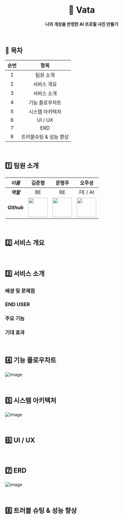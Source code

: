 <div align="center">
  <h1>👤 Vata</h1>
  <p>
		<b>나의 개성을 반영한 AI 프로필 사진 만들기</b>
	</p>
	<br>
</div>

## 📜 목차

| 순번 | 항목 |
| :-: | :-: |
| 1 | 팀원 소개 |
| 2 | 서비스 개요 |
| 3 | 서비스 소개 |
| 4 | 기능 플로우차트 |
| 5 | 시스템 아키텍처 |
| 6 | UI / UX |
| 7 | ERD |
| 8 | 트러블슈팅 & 성능 향상 | 

</br>

## 1️⃣ 팀원 소개

| _이름_ | 김준형 | 문형주 | 오주성 | 
|:-----:|:----:|:-----:|:----:|
| ___역할___ | BE | BE | FE / AI |
| ___Github___ | <a href="https://github.com/JHZLO"><img src="https://avatars.githubusercontent.com/u/105791673?v=4" width="64" height="64"></a> | <a href="https://github.com/moon4528"><img src="https://avatars.githubusercontent.com/u/166115965?v=4" width="64" height="64"></a> | <a href="https://github.com/jsgo53"><img src="http://avatars.githubusercontent.com/u/198019299?v=4" width="64" height="64"></a> |

</br>

## 2️⃣ 서비스 개요

</br>

## 3️⃣ 서비스 소개

###  배경 및 문제점

###  END USER

###  주요 기능

###  기대 효과

</br>

## 4️⃣ 기능 플로우차트

![image](https://github.com/user-attachments/assets/cd710cb0-fb79-4b79-9489-771db33cf1f7)

</br>

## 5️⃣ 시스템 아키텍처

![image](https://github.com/user-attachments/assets/a72f3617-b73d-44b9-881f-ade2c53599e8)

</br>

## 6️⃣ UI / UX

</br>

## 7️⃣ ERD

![image](https://github.com/user-attachments/assets/93d33eed-f4fe-49a5-8f1a-58ac6b251a29)


</br>

## 8️⃣ 트러블 슈팅 & 성능 향상


